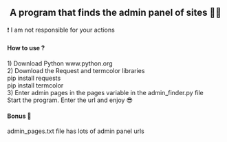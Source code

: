 <h2><center>A program that finds the admin panel of sites 👨‍💻</center></h1>
<p>❗ I am not responsible for your actions</p>
<h4>How to use ?</h4>
1) Download Python www.python.org<br>
2) Download the Request and termcolor libraries<br> 
pip install requests<br>
pip install termcolor<br>
3) Enter admin pages in the pages variable in the admin_finder.py file<br> 
Start the program. Enter the url and enjoy 😎<br>
<h4>Bonus 🎁</h4>
admin_pages.txt file has lots of admin panel urls
